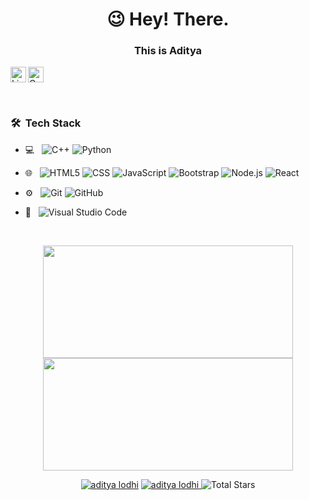 <h1 align="center">😉 Hey! There.</h1>
<h3 align="center">This is Aditya</h3>

[<img align="left" alt="LinkedIn" width="25px" src="https://img.icons8.com/external-justicon-flat-justicon/64/000000/external-linkedin-social-media-justicon-flat-justicon.png" />](https://www.linkedin.com/in/aditya-lodhi-bb2212189/)
[<img alt="Gmail" src="https://img.icons8.com/color/48/000000/gmail-new.png" width="25px">](mailto:aditya.lodhi.cd.civ19@itbhu.ac.in)
<!-- [<img align="right" alt="Leetcode" width="25px" src="https://github.com/simple-icons/simple-icons/blob/develop/icons/leetcode.svg" />](https://leetcode.com/adityalodhi/) -->
<br>

<h3> 🛠 &nbsp;Tech Stack</h3>

- 💻 &nbsp;
  ![C++](https://img.shields.io/badge/-C++-333333?style=flat&logo=C%2B%2B&logoColor=00599C)
  ![Python](https://img.shields.io/badge/-Python-333333?style=flat&logo=python)
<!--   ![Java](https://img.shields.io/badge/-Java-333333?style=flat&logo=Java&logoColor=007396) -->
- 🌐 &nbsp;
  ![HTML5](https://img.shields.io/badge/-HTML5-333333?style=flat&logo=HTML5)
  ![CSS](https://img.shields.io/badge/-CSS-333333?style=flat&logo=CSS3&logoColor=1572B6)
  ![JavaScript](https://img.shields.io/badge/-JavaScript-333333?style=flat&logo=javascript)
  ![Bootstrap](https://img.shields.io/badge/-Bootstrap-333333?style=flat&logo=bootstrap&logoColor=563D7C)
  ![Node.js](https://img.shields.io/badge/-Node.js-333333?style=flat&logo=node.js)
  ![React](https://img.shields.io/badge/-React-333333?style=flat&logo=react)
  <!---![Rails](https://img.shields.io/badge/-Rails-333333?style=flat&logo=ruby)--->

<!--   ![MySQL](https://img.shields.io/badge/-MySQL-333333?style=flat&logo=mysql)
  ![PostgreSQL](https://img.shields.io/badge/-PostgreSQL-333333?style=flat&logo=postgresql) -->
- ⚙️ &nbsp;
  ![Git](https://img.shields.io/badge/-Git-333333?style=flat&logo=git)
  ![GitHub](https://img.shields.io/badge/-GitHub-333333?style=flat&logo=github)
<!--   ![Markdown](https://img.shields.io/badge/-Markdown-333333?style=flat&logo=markdown) -->
- 🔧 &nbsp;
  ![Visual Studio Code](https://img.shields.io/badge/-Visual%20Studio%20Code-333333?style=flat&logo=visual-studio-code&logoColor=007ACC)

<br/>

<p align="center">
    <img
        height="180em"
	 width="400em"
        src="https://github-readme-stats.vercel.app/api?username=aditya20233&show_icons=true&hide_border=true&theme=tokyonight"
    />
    <img
        height="180em"
	width="400em"
        src="https://github-readme-stats.vercel.app/api/top-langs/?username=aditya20233&show_icons=true&hide_border=true&layout=compact&langs_count=8&theme=tokyonight"
    />
</p>

<p align="center"> 
	<a href="https://github.com/aditya20233"><img src="https://komarev.com/ghpvc/?username=aditya20233" alt="aditya lodhi"/></a>
	<a href="https://github.com/aditya20233?tab=repositories"><img src="https://badges.pufler.dev/repos/aditya20233" alt="aditya lodhi" /> </a>
	<img src="https://img.shields.io/github/stars/aditya20233?label=Stars" alt="Total Stars">
</p>

